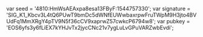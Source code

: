 

var seed = '4810:HmWsAEAxpa8esa13FByF:1544757330';
var signature = 'SIG_K1_Kbcv3L4tQ6PUwT9bmDc5dWNfEUWwbaxrpwFruTWpM9H3jto4BVUdFq1MmXRgY4pTV9N5f36cCV9xaprwZ57cwkcP6794w8';
var pubkey = 'EOS6yfs3y6fLiEX7kYHJvTx2jycCNc21v7ygLuLvGPuVARZwbEvdi';

